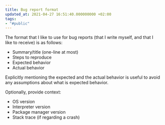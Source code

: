 ```yaml
---
title: Bug report format
updated_at: 2021-04-27 16:51:40.000000000 +02:00
tags:
- "#public"
---
```



The format that I like to use for bug reports (that I write myself, and that I like to receive) is as follows:

* Summary/title (one-line at most)
* Steps to reproduce
* Expected behavior
* Actual behavior

Explicitly mentioning the expected and the actual behavior is useful to avoid any assumptions about what is expected behavior.

Optionally, provide context:
* OS version
* Interpreter version
* Package manager version
* Stack trace (if regarding a crash)
